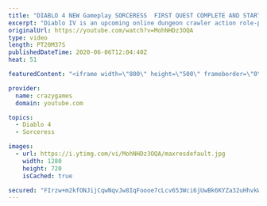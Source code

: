 ```yaml
---
title: "DIABLO 4 NEW Gameplay SORCERESS  FIRST QUEST COMPLETE AND START NEXT  CALL OF THE DEEP"
excerpt: "Diablo IV is an upcoming online dungeon crawler action role-playing game developed by Blizzard Entertainment, the fourth title in the Diablo series. The game ..."
originalUrl: https://youtube.com/watch?v=MohNHDz3OQA
type: video
length: PT20M37S
publishedDateTime: 2020-06-06T12:04:40Z
heat: 51

featuredContent: "<iframe width=\"800\" height=\"500\" frameborder=\"0\" src=\"https://www.youtube.com/embed/MohNHDz3OQA\" allow=\"accelerometer; autoplay; encrypted-media; gyroscope; picture-in-picture\" allowfullscreen></iframe>"

provider:
  name: crazygames
  domain: youtube.com

topics:
  - Diablo 4
  - Sorceress

images:
  - url: https://i.ytimg.com/vi/MohNHDz3OQA/maxresdefault.jpg
    width: 1280
    height: 720
    isCached: true

secured: "FIrzw+m2kfONJijCqwNqvJw8IqFoooe7cLcv653Wci6jUwBk6KYZa32uHhvkW7TuV8V10FiYWLgofNX6EiRpXSww3dYm6KsWDr+F3ACa+tArL2b2Z5XDD0WamR6lU+pL8Jgq/TbvB+J4Q3EQYtT3StPQnMLXBOZXo/W85AfIpZji6jd7yOpmEqmfoM9QfPGNRz/YD46G5eMkuiB1E9bs9vAM8tF/IbROr1Y2skLhEecgtvV9o1YDfZ+sqxVxDZ7V/os1LCLmZTFiwOH0wdDwanF1leh4e58nJklZyF7gMd57OS6qdpsGeIhAJqq0AftM4clBhOICGnE93UX/gGGDiJGZHjXUHjJ2IWXnLxs0NL/3t+CWxQqWy06/5K4CRieIADOp9jsjzQ2fp+PNAw14JGU8aMCXyTwxc9eAZgXtiqA=;Xxj2onCmzAohFzeLt9xGLw=="
---
```


